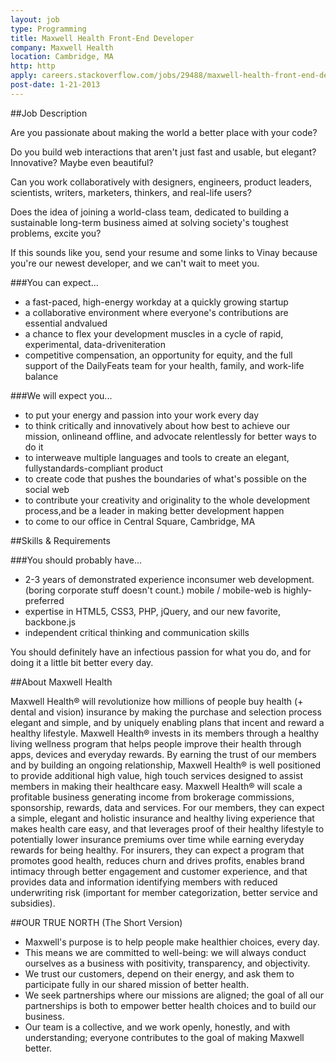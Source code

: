 ```yaml
---
layout: job
type: Programming
title: Maxwell Health Front-End Developer
company: Maxwell Health
location: Cambridge, MA
http: http
apply: careers.stackoverflow.com/jobs/29488/maxwell-health-front-end-developer-maxwell-health?a=yQ40Fws&utm_source=Indeed&utm_medium=organic
post-date: 1-21-2013
--- 
```


##Job Description

Are you passionate about making the world a better place with your code?

Do you build web interactions that aren't just fast and usable, but elegant? Innovative? Maybe even beautiful?

Can you work collaboratively with designers, engineers, product leaders, scientists, writers, marketers, thinkers, and real-life users?

Does the idea of joining a world-class team, dedicated to building a sustainable long-term business aimed at solving society's toughest problems, excite you?

If this sounds like you, send your resume and some links to Vinay because you're our newest developer, and we can't wait to meet you.

###You can expect...

* a fast-paced, high-energy workday at a quickly growing startup
* a collaborative environment where everyone's contributions are essential andvalued
* a chance to flex your development muscles in a cycle of rapid, experimental, data-driveniteration
* competitive compensation, an opportunity for equity, and the full support of the DailyFeats team for your health, family, and work-life balance

###We will expect you...

* to put your energy and passion into your work every day
* to think critically and innovatively about how best to achieve our mission, onlineand offline, and advocate relentlessly for better ways to do it
* to interweave multiple languages and tools to create an elegant, fullystandards-compliant product
* to create code that pushes the boundaries of what's possible on the social web
* to contribute your creativity and originality to the whole development process,and be a leader in making better development happen
* to come to our office in Central Square, Cambridge, MA

##Skills & Requirements

###You should probably have...

* 2-3 years of demonstrated experience inconsumer web development. (boring corporate stuff doesn't count.) mobile / mobile-web is highly-preferred
* expertise in HTML5, CSS3, PHP, jQuery, and our new favorite, backbone.js
* independent critical thinking and communication skills

You should definitely have an infectious passion for what you do, and for doing it a little bit better every day.

##About Maxwell Health

Maxwell Health® will revolutionize how millions of people buy health (+ dental and vision) insurance by making the purchase and selection process elegant and simple, and by uniquely enabling plans that incent and reward a healthy lifestyle. Maxwell Health® invests in its members through a healthy living wellness program that helps people improve their health through apps, devices and everyday rewards. By earning the trust of our members and by building an ongoing relationship, Maxwell Health® is well positioned to provide additional high value, high touch services designed to assist members in making their healthcare easy. Maxwell Health® will scale a profitable business generating income from brokerage commissions, sponsorship, rewards, data and services. For our members, they can expect a simple, elegant and holistic insurance and healthy living experience that makes health care easy, and that leverages proof of their healthy lifestyle to potentially lower insurance premiums over time while earning everyday rewards for being healthy. For insurers, they can expect a program that promotes good health, reduces churn and drives profits, enables brand intimacy through better engagement and customer experience, and that provides data and information identifying members with reduced underwriting risk (important for member categorization, better service and subsidies).

##OUR TRUE NORTH (The Short Version)

* Maxwell's purpose is to help people make healthier choices, every day.
* This means we are committed to well-being: we will always conduct ourselves as a business with positivity, transparency, and objectivity.
* We trust our customers, depend on their energy, and ask them to participate fully in our shared mission of better health.
* We seek partnerships where our missions are aligned; the goal of all our partnerships is both to empower better health choices and to build our business.
* Our team is a collective, and we work openly, honestly, and with understanding; everyone contributes to the goal of making Maxwell better.